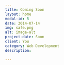 ```yaml
---
title: Coming Soon
layout: home
modal-id: 5
date: 2014-07-14
img: safe.png
alt: image-alt
project-date: Soon
client: You
category: Web Development
description:

---
```

